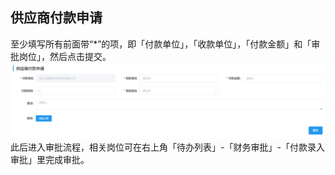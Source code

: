 ## 供应商付款申请
至少填写所有前面带“*”的项，即「付款单位」，「收款单位」，「付款金额」和「审批岗位」，然后点击<kbd>提交</kbd>。 
![图片](/images/payment/payment1.png) 
此后进入审批流程，相关岗位可在右上角「待办列表」-「财务审批」-「付款录入审批」里完成审批。  
<ShowImg src="/images/process/cw-fklrsp.png" text="“付款录入审批”的审批流程图"/> 